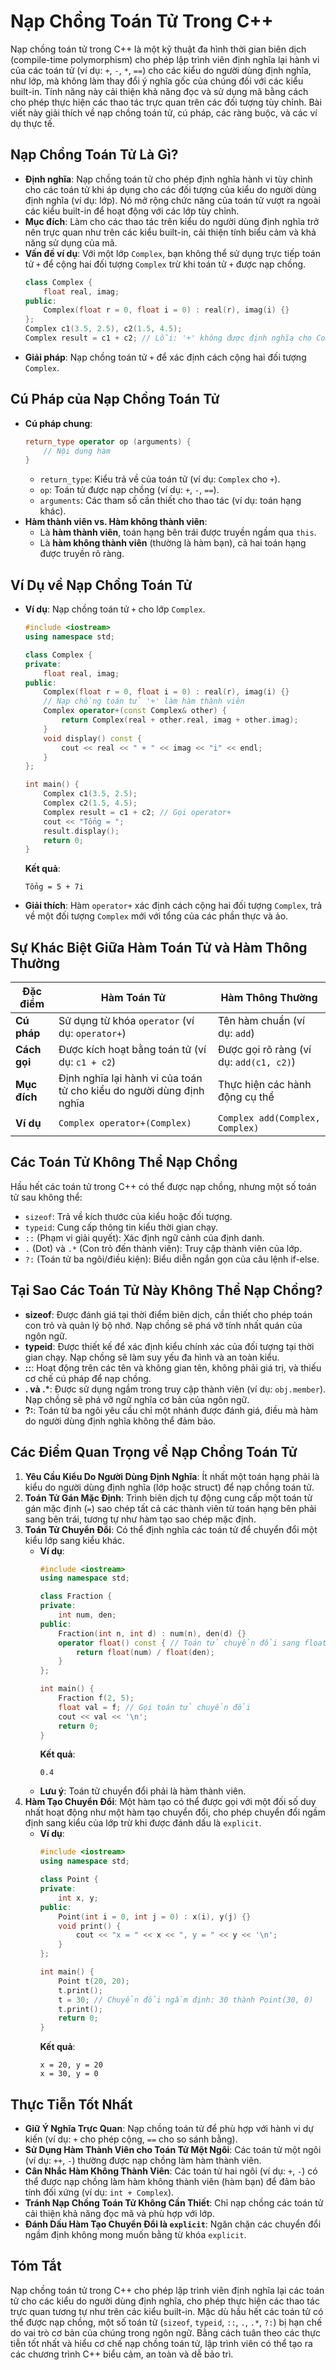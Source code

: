 # Nạp Chồng Toán Tử Trong C++

Nạp chồng toán tử trong C++ là một kỹ thuật đa hình thời gian biên dịch (compile-time polymorphism) cho phép lập trình viên định nghĩa lại hành vi của các toán tử (ví dụ: `+`, `-`, `*`, `==`) cho các kiểu do người dùng định nghĩa, như lớp, mà không làm thay đổi ý nghĩa gốc của chúng đối với các kiểu built-in. Tính năng này cải thiện khả năng đọc và sử dụng mã bằng cách cho phép thực hiện các thao tác trực quan trên các đối tượng tùy chỉnh. Bài viết này giải thích về nạp chồng toán tử, cú pháp, các ràng buộc, và các ví dụ thực tế.

## Nạp Chồng Toán Tử Là Gì?

- **Định nghĩa**: Nạp chồng toán tử cho phép định nghĩa hành vi tùy chỉnh cho các toán tử khi áp dụng cho các đối tượng của kiểu do người dùng định nghĩa (ví dụ: lớp). Nó mở rộng chức năng của toán tử vượt ra ngoài các kiểu built-in để hoạt động với các lớp tùy chỉnh.
- **Mục đích**: Làm cho các thao tác trên kiểu do người dùng định nghĩa trở nên trực quan như trên các kiểu built-in, cải thiện tính biểu cảm và khả năng sử dụng của mã.
- **Vấn đề ví dụ**: Với một lớp `Complex`, bạn không thể sử dụng trực tiếp toán tử `+` để cộng hai đối tượng `Complex` trừ khi toán tử `+` được nạp chồng.
  ```cpp
  class Complex {
      float real, imag;
  public:
      Complex(float r = 0, float i = 0) : real(r), imag(i) {}
  };
  Complex c1(3.5, 2.5), c2(1.5, 4.5);
  Complex result = c1 + c2; // Lỗi: '+' không được định nghĩa cho Complex
  ```
- **Giải pháp**: Nạp chồng toán tử `+` để xác định cách cộng hai đối tượng `Complex`.

## Cú Pháp của Nạp Chồng Toán Tử
- **Cú pháp chung**:
  ```cpp
  return_type operator op (arguments) {
      // Nội dung hàm
  }
  ```
  - `return_type`: Kiểu trả về của toán tử (ví dụ: `Complex` cho `+`).
  - `op`: Toán tử được nạp chồng (ví dụ: `+`, `-`, `==`).
  - `arguments`: Các tham số cần thiết cho thao tác (ví dụ: toán hạng khác).
- **Hàm thành viên vs. Hàm không thành viên**:
  - Là **hàm thành viên**, toán hạng bên trái được truyền ngầm qua `this`.
  - Là **hàm không thành viên** (thường là hàm bạn), cả hai toán hạng được truyền rõ ràng.

## Ví Dụ về Nạp Chồng Toán Tử
- **Ví dụ**: Nạp chồng toán tử `+` cho lớp `Complex`.
  ```cpp
  #include <iostream>
  using namespace std;

  class Complex {
  private:
      float real, imag;
  public:
      Complex(float r = 0, float i = 0) : real(r), imag(i) {}
      // Nạp chồng toán tử '+' làm hàm thành viên
      Complex operator+(const Complex& other) {
          return Complex(real + other.real, imag + other.imag);
      }
      void display() const {
          cout << real << " + " << imag << "i" << endl;
      }
  };

  int main() {
      Complex c1(3.5, 2.5);
      Complex c2(1.5, 4.5);
      Complex result = c1 + c2; // Gọi operator+
      cout << "Tổng = ";
      result.display();
      return 0;
  }
  ```
  **Kết quả**:
  ```
  Tổng = 5 + 7i
  ```
- **Giải thích**: Hàm `operator+` xác định cách cộng hai đối tượng `Complex`, trả về một đối tượng `Complex` mới với tổng của các phần thực và ảo.

## Sự Khác Biệt Giữa Hàm Toán Tử và Hàm Thông Thường
| Đặc điểm             | Hàm Toán Tử                          | Hàm Thông Thường                   |
|---------------------|-------------------------------------|------------------------------------|
| **Cú pháp**         | Sử dụng từ khóa `operator` (ví dụ: `operator+`) | Tên hàm chuẩn (ví dụ: `add`)       |
| **Cách gọi**        | Được kích hoạt bằng toán tử (ví dụ: `c1 + c2`) | Được gọi rõ ràng (ví dụ: `add(c1, c2)`) |
| **Mục đích**        | Định nghĩa lại hành vi của toán tử cho kiểu do người dùng định nghĩa | Thực hiện các hành động cụ thể     |
| **Ví dụ**           | `Complex operator+(Complex)`        | `Complex add(Complex, Complex)`    |

## Các Toán Tử Không Thể Nạp Chồng
Hầu hết các toán tử trong C++ có thể được nạp chồng, nhưng một số toán tử sau không thể:
- `sizeof`: Trả về kích thước của kiểu hoặc đối tượng.
- `typeid`: Cung cấp thông tin kiểu thời gian chạy.
- `::` (Phạm vi giải quyết): Xác định ngữ cảnh của định danh.
- `.` (Dot) và `.*` (Con trỏ đến thành viên): Truy cập thành viên của lớp.
- `?:` (Toán tử ba ngôi/điều kiện): Biểu diễn ngắn gọn của câu lệnh if-else.

## Tại Sao Các Toán Tử Này Không Thể Nạp Chồng?
- **sizeof**: Được đánh giá tại thời điểm biên dịch, cần thiết cho phép toán con trỏ và quản lý bộ nhớ. Nạp chồng sẽ phá vỡ tính nhất quán của ngôn ngữ.
- **typeid**: Được thiết kế để xác định kiểu chính xác của đối tượng tại thời gian chạy. Nạp chồng sẽ làm suy yếu đa hình và an toàn kiểu.
- **::**: Hoạt động trên các tên và không gian tên, không phải giá trị, và thiếu cơ chế cú pháp để nạp chồng.
- **. và .***: Được sử dụng ngầm trong truy cập thành viên (ví dụ: `obj.member`). Nạp chồng sẽ phá vỡ ngữ nghĩa cơ bản của ngôn ngữ.
- **?:**: Toán tử ba ngôi yêu cầu chỉ một nhánh được đánh giá, điều mà hàm do người dùng định nghĩa không thể đảm bảo.

## Các Điểm Quan Trọng về Nạp Chồng Toán Tử
1. **Yêu Cầu Kiểu Do Người Dùng Định Nghĩa**: Ít nhất một toán hạng phải là kiểu do người dùng định nghĩa (lớp hoặc struct) để nạp chồng toán tử.
2. **Toán Tử Gán Mặc Định**: Trình biên dịch tự động cung cấp một toán tử gán mặc định (`=`) sao chép tất cả các thành viên từ toán hạng bên phải sang bên trái, tương tự như hàm tạo sao chép mặc định.
3. **Toán Tử Chuyển Đổi**: Có thể định nghĩa các toán tử để chuyển đổi một kiểu lớp sang kiểu khác.
   - **Ví dụ**:
     ```cpp
     #include <iostream>
     using namespace std;

     class Fraction {
     private:
         int num, den;
     public:
         Fraction(int n, int d) : num(n), den(d) {}
         operator float() const { // Toán tử chuyển đổi sang float
             return float(num) / float(den);
         }
     };

     int main() {
         Fraction f(2, 5);
         float val = f; // Gọi toán tử chuyển đổi
         cout << val << '\n';
         return 0;
     }
     ```
     **Kết quả**:
     ```
     0.4
     ```
   - **Lưu ý**: Toán tử chuyển đổi phải là hàm thành viên.
4. **Hàm Tạo Chuyển Đổi**: Một hàm tạo có thể được gọi với một đối số duy nhất hoạt động như một hàm tạo chuyển đổi, cho phép chuyển đổi ngầm định sang kiểu của lớp trừ khi được đánh dấu là `explicit`.
   - **Ví dụ**:
     ```cpp
     #include <iostream>
     using namespace std;

     class Point {
     private:
         int x, y;
     public:
         Point(int i = 0, int j = 0) : x(i), y(j) {}
         void print() {
             cout << "x = " << x << ", y = " << y << '\n';
         }
     };

     int main() {
         Point t(20, 20);
         t.print();
         t = 30; // Chuyển đổi ngầm định: 30 thành Point(30, 0)
         t.print();
         return 0;
     }
     ```
     **Kết quả**:
     ```
     x = 20, y = 20
     x = 30, y = 0
     ```

## Thực Tiễn Tốt Nhất
- **Giữ Ý Nghĩa Trực Quan**: Nạp chồng toán tử để phù hợp với hành vi dự kiến (ví dụ: `+` cho phép cộng, `==` cho so sánh bằng).
- **Sử Dụng Hàm Thành Viên cho Toán Tử Một Ngôi**: Các toán tử một ngôi (ví dụ: `++`, `-`) thường được nạp chồng làm hàm thành viên.
- **Cân Nhắc Hàm Không Thành Viên**: Các toán tử hai ngôi (ví dụ: `+`, `-`) có thể được nạp chồng làm hàm không thành viên (hàm bạn) để đảm bảo tính đối xứng (ví dụ: `int + Complex`).
- **Tránh Nạp Chồng Toán Tử Không Cần Thiết**: Chỉ nạp chồng các toán tử cải thiện khả năng đọc mã và phù hợp với lớp.
- **Đánh Dấu Hàm Tạo Chuyển Đổi là `explicit`**: Ngăn chặn các chuyển đổi ngầm định không mong muốn bằng từ khóa `explicit`.

## Tóm Tắt
Nạp chồng toán tử trong C++ cho phép lập trình viên định nghĩa lại các toán tử cho các kiểu do người dùng định nghĩa, cho phép thực hiện các thao tác trực quan tương tự như trên các kiểu built-in. Mặc dù hầu hết các toán tử có thể được nạp chồng, một số toán tử (`sizeof`, `typeid`, `::`, `.`, `.*`, `?:`) bị hạn chế do vai trò cơ bản của chúng trong ngôn ngữ. Bằng cách tuân theo các thực tiễn tốt nhất và hiểu cơ chế nạp chồng toán tử, lập trình viên có thể tạo ra các chương trình C++ biểu cảm, an toàn và dễ bảo trì.